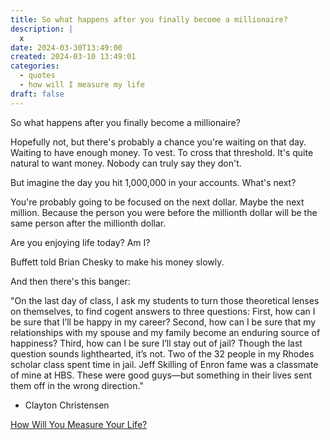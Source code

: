```yaml
---
title: So what happens after you finally become a millionaire?
description: |
  x
date: 2024-03-30T13:49:00
created: 2024-03-10 13:49:01
categories:
  - quotes
  - how will I measure my life
draft: false
---
```

So what happens after you finally become a millionaire?

Hopefully not, but there's probably a chance you're waiting on that day. Waiting to have enough money. To vest. To cross that threshold. It's quite natural to want money. Nobody can truly say they don't. 

But imagine the day you hit 1,000,000 in your accounts. What's next?

You're probably going to be focused on the next dollar. Maybe the next million. Because the person you were before the millionth dollar will be the same person after the millionth dollar. 

Are you enjoying life today? Am I?

Buffett told Brian Chesky to make his money slowly. 

And then there's this banger:

"On the last day of class, I ask my students to turn those theoretical lenses on themselves, to find cogent answers to three questions: First, how can I be sure that I’ll be happy in my career? Second, how can I be sure that my relationships with my spouse and my family become an enduring source of happiness? Third, how can I be sure I’ll stay out of jail? Though the last question sounds lighthearted, it’s not. Two of the 32 people in my Rhodes scholar class spent time in jail. Jeff Skilling of Enron fame was a classmate of mine at HBS. These were good guys—but something in their lives sent them off in the wrong direction."

- Clayton Christensen 



[How Will You Measure Your Life?](https://hbr.org/2010/07/how-will-you-measure-your-life)